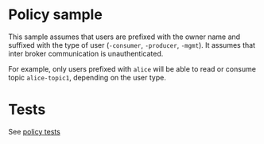 # Policy sample

This sample assumes that users are prefixed with the owner name and suffixed
with the type of user (`-consumer`, `-producer`, `-mgmt`).
It assumes that inter broker communication is unauthenticated.

For example, only users prefixed with `alice` will be able to read or consume
topic `alice-topic1`, depending on the user type.

# Tests

See [policy tests](../../test/rego/owner_based_policy/README.md)
